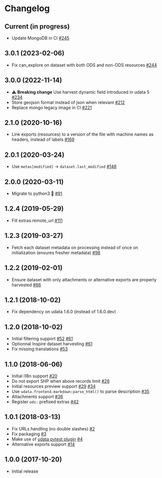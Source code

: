 # Changelog

## Current (in progress)

- Update MongoDB in CI [#245](https://github.com/opendatateam/udata-ods/pull/245)

## 3.0.1 (2023-02-06)

- Fix can_explore on dataset with both ODS and non-ODS resources [#244](https://github.com/opendatateam/udata-ods/pull/244)

## 3.0.0 (2022-11-14)

- :warning: **Breaking change** Use harvest dynamic field introduced in udata 5 [#234](https://github.com/opendatateam/udata-ods/pull/234)
- Store geojson format instead of json when relevant [#212](https://github.com/opendatateam/udata-ods/pull/212)
- Replace mongo legacy image in CI [#221](https://github.com/opendatateam/udata-ods/pull/221)

## 2.1.0 (2020-10-16)

- Link exports (resources) to a version of the file with machine names as headers, instead of labels [#169](https://github.com/opendatateam/udata-ods/pull/169)

## 2.0.1 (2020-03-24)

- Use `metas[modified]` -> `dataset.last_modified` [#148](https://github.com/opendatateam/udata-ods/pull/148)

## 2.0.0 (2020-03-11)

- Migrate to python3 🐍 [#91](https://github.com/opendatateam/udata-ods/pull/91)

## 1.2.4 (2019-05-29)

- Fill extras.remote_url [#111](https://github.com/opendatateam/udata-ods/pull/111)

## 1.2.3 (2019-03-27)

- Fetch each dataset metadata on processing instead of once on initialization (ensures fresher metadata) [#98](https://github.com/opendatateam/udata-ods/pull/98)

## 1.2.2 (2019-02-01)

- Ensure dataset with only attachments or alternative exports are properly harvested [#86](https://github.com/opendatateam/udata-ods/pull/86)

## 1.2.1 (2018-10-02)

- Fix dependency on udata 1.6.0 (instead of 1.6.0.dev)

## 1.2.0 (2018-10-02)

- Initial filtering support [#52](https://github.com/opendatateam/udata-ods/pull/52)  [#61](https://github.com/opendatateam/udata-ods/pull/61)
- Optionnal Inspire dataset harvesting [#61](https://github.com/opendatateam/udata-ods/pull/61)
- Fix missing translations [#53](https://github.com/opendatateam/udata-ods/pull/53)

## 1.1.0 (2018-06-06)

- Initial i18n support [#20](https://github.com/opendatateam/udata-ods/pull/20)
- Do not export SHP when above records limit [#26](https://github.com/opendatateam/udata-ods/pull/20)
- Initial resources preview support [#29](https://github.com/opendatateam/udata-ods/pull/29) [#34](https://github.com/opendatateam/udata-ods/pull/34)
- Use `udata.frontend.markdown:parse_html()` to parse description [#35](https://github.com/opendatateam/udata-ods/pull/35)
- Attachments support [#36](https://github.com/opendatateam/udata-ods/pull/36)
- Register `ods:` prefixed extras [#42](https://github.com/opendatateam/udata-ods/pull/42)

## 1.0.1 (2018-03-13)

- Fix URLs handling (no double slashes) [#2](https://github.com/opendatateam/udata-ods/pull/2)
- Fix packaging [#3](https://github.com/opendatateam/udata-ods/pull/3)
- Make use of [udata pytest plugin](opendatateam/udata#1400) [#4](https://github.com/opendatateam/udata-ods/pull/4)
- Alternative exports support [#14](https://github.com/opendatateam/udata-ods/pull/14)

## 1.0.0 (2017-10-20)

- Initial release

